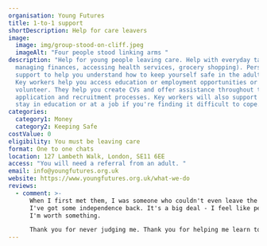 ```yaml
---
organisation: Young Futures
title: 1-to-1 support
shortDescription: Help for care leavers
image:
  image: img/group-stood-on-cliff.jpeg
  imageAlt: "Four people stood linking arms "
description: "Help for young people leaving care. Help with everyday tasks (eg,
  managing finances, accessing health services, grocery shopping). Personal
  support to help you understand how to keep yourself safe in the adult world.
  Key workers help you access education or employment opportunities or
  volunteer. They help you create CVs and offer assistance throughout the
  application and recruitment processes. Key workers will also support you to
  stay in education or at a job if you're finding it difficult to cope. "
categories:
  category1: Money
  category2: Keeping Safe
costValue: 0
eligibility: You must be leaving care
format: One to one chats
location: 127 Lambeth Walk, London, SE11 6EE
access: "You will need a referral from an adult. "
email: info@youngfutures.org.uk
website: https://www.youngfutures.org.uk/what-we-do
reviews:
  - comment: >-
      When I first met them, I was someone who couldn't even leave the house. Now
      I've got some independence back. It's a big deal - I feel like people can see
      I'm worth something.

      Thank you for never judging me. Thank you for helping me learn to fear the world less and express myself more.
---
```

